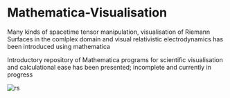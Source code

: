 # Mathematica-Visualisation
Many kinds of spacetime tensor manipulation, visualisation of Riemann Surfaces in the comlplex domain and visual relativistic electrodynamics has been introduced using mathematica 

Introductory repository of Mathematica programs for scientific visualisation and calculational ease has been presented; incomplete and currently in progress


![rs](https://user-images.githubusercontent.com/104849674/174852202-bec16e25-7c84-43a8-933a-d9a82d4d4cd4.png)
